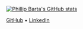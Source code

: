 <p align="center">

  <a href="https://github.com/Phillip9587"><img src="https://github-readme-stats.vercel.app/api?username=phillip9587&show_icons=true" alt="Phillip Barta's GitHub stats" /><a/>
  
</p>

<p align="center">

 [GitHub](https://github.com/Phillip9587)  •  [LinkedIn](https://www.linkedin.com/in/phillip-barta-65829b180)
 
</p>
